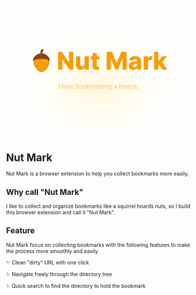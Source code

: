 ![Nut Mark](./public/nut-mark-cover.png)

# Nut Mark
Nut Mark is a browser extension to help you collect bookmarks more easily.

## Why call "Nut Mark"
I like to collect and organize bookmarks like a squirrel hoards nuts, so I build this browser extension and call it "Nut Mark".

## Feature

Nut Mark focus on collecting bookmarks with the following features to make the process more smoothly and easily

:sparkles: Clean "dirty" URL with one click

:sparkles: Navigate freely through the directory tree

:sparkles: Quick search to find the directory to hold the bookmark